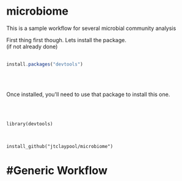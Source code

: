 # microbiome
<p>
  This is a sample workflow for several microbial community analysis
</p>
<p>
  First thing first though. Lets install the package.
  <br/>
  (if not already done)
  <br/><br/>
  
  ```javascript 
  install.packages("devtools")
  ```
  
  <br/><br/>
  
  Once installed, you'll need to use that package to install this one.
  
  <br/><br/>
  
  ```
  library(devtools)
  ```
  
  <br/>
  
  ```
  install_github("jtclaypool/microbiome")
  ```
</p>

<h1>#Generic Workflow</h1>

